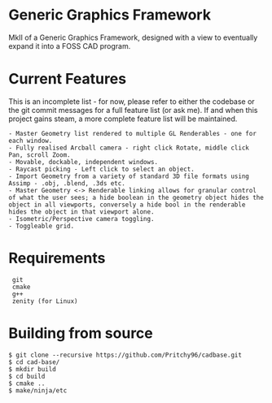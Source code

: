 # Generic Graphics Framework
MkII of a Generic Graphics Framework, designed with a view to eventually expand it into a FOSS CAD program.

#   Current Features
This is an incomplete list - for now, please refer to either the codebase or the git commit messages for a full feature list (or ask me). If and when this project gains steam, a more complete feature list will be maintained.

    - Master Geometry list rendered to multiple GL Renderables - one for each window.
    - Fully realised Arcball camera - right click Rotate, middle click Pan, scroll Zoom.
    - Movable, dockable, independent windows.
    - Raycast picking - Left click to select an object.
    - Import Geometry from a variety of standard 3D file formats using Assimp - .obj, .blend, .3ds etc.
    - Master Geometry <-> Renderable linking allows for granular control of what the user sees; a hide boolean in the geometry object hides the object in all viewports, conversely a hide bool in the renderable hides the object in that viewport alone.
    - Isometric/Perspective camera toggling.
    - Toggleable grid.

#   Requirements
     git
     cmake
     g++
     zenity (for Linux)

# Building from source
```console
$ git clone --recursive https://github.com/Pritchy96/cadbase.git
$ cd cad-base/
$ mkdir build
$ cd build
$ cmake ..
$ make/ninja/etc
```
